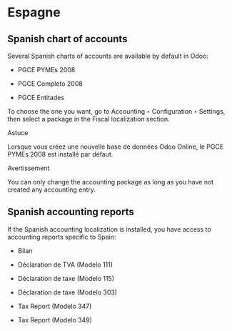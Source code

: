 # Espagne

## Spanish chart of accounts

Several Spanish charts of accounts are available by default in Odoo:

  * PGCE PYMEs 2008

  * PGCE Completo 2008

  * PGCE Entitades

To choose the one you want, go to Accounting ‣ Configuration ‣ Settings, then
select a package in the Fiscal localization section.

Astuce

Lorsque vous créez une nouvelle base de données Odoo Online, le PGCE PYMEs
2008 est installé par défaut.

Avertissement

You can only change the accounting package as long as you have not created any
accounting entry.

## Spanish accounting reports

If the Spanish accounting localization is installed, you have access to
accounting reports specific to Spain:

  * Bilan

  * Déclaration de TVA (Modelo 111)

  * Déclaration de taxe (Modelo 115)

  * Déclaration de taxe (Modelo 303)

  * Tax Report (Modelo 347)

  * Tax Report (Modelo 349)

